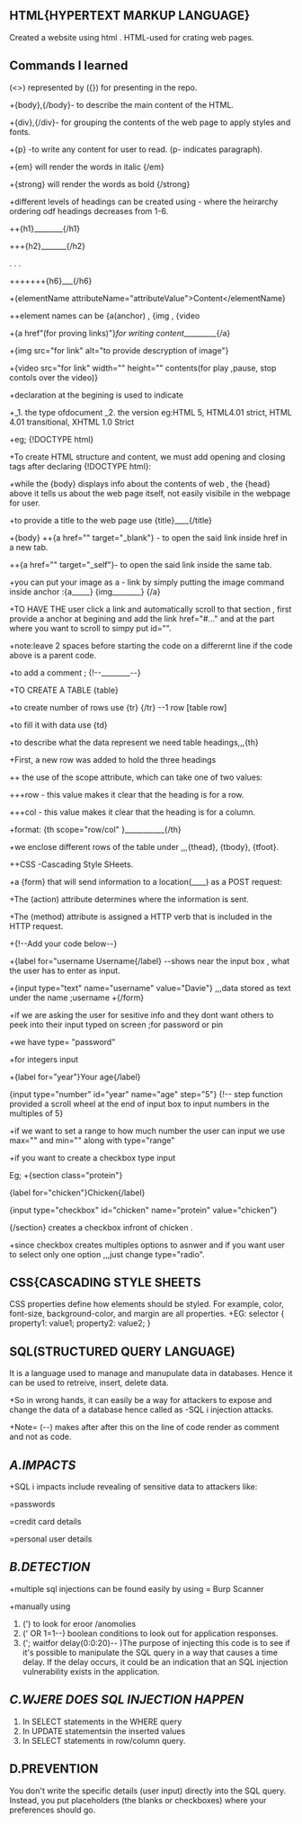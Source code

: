 **HTML{HYPERTEXT MARKUP LANGUAGE}**
--- 

Created a website using html . HTML-used for crating web pages.

**Commands I learned**
---

(<>) represented by ({}) for presenting in the repo.

+{body},{/body}- to describe the main content of the HTML.
 
+{div},{/div}- for grouping the contents of the web page to apply styles and fonts.

+{p} -to write any content for user to read. (p- indicates paragraph).

+{em} will render the words in italic {/em}

+{strong} will render the words as bold {/strong}

+different levels of headings can be created using - where the heirarchy ordering odf headings decreases from 1-6.

  ++{h1}________{/h1}
  
  +++{h2}_______{/h2}
  
  .
  .
  .
  
  +++++++{h6}___{/h6}

+{elementName attributeName="attributeValue">Content</elementName}

 ++element names can be {a(anchor) , {img , {video
 
+{a href"(for proving links)"}_for writing content__________{/a}

+{img src="for link" alt="to provide descryption of image"}

+{video src="for link" width="" height="" contents(for play ,pause, stop contols over the video)}

+declaration at the begining is used to indicate 

+_1. the type ofdocument _2. the version  eg:HTML 5, HTML4.01 strict, HTML 4.01 transitional, XHTML 1.0 Strict

+eg; {!DOCTYPE html}

+To create HTML structure and content, we must add opening and closing <html> tags after declaring {!DOCTYPE html}:

+while the {body} displays info about the contents of web , the {head} above it tells us about the web page itself, not easily visibile in the webpage for user.

+to provide a title to the web page use {title}____{/title}

+{body}
++{a href="" target="_blank"} - to open the said link inside href in a new tab.

++{a href="" target="_self"}- to open the said link inside the same tab.

+you can put your image as a - link by simply putting the image command inside anchor :{a_____} {img________} {/a}

+TO HAVE THE user click a link and automatically scroll to that section , first provide a anchor at begining and add the link href="#..." and at the part where you want to scroll to simpy put id="".

+note:leave 2 spaces before starting the code on a differernt line if the code above is a parent code.

+to add a comment ; {!--________--}

+TO CREATE A TABLE {table}

+to create number of rows use {tr} {/tr} --1 row [table row]

+to fill it with data use {td}

+to describe what the data represent we need table headings,,,{th}

+First, a new row was added to hold the three headings

++ the use of the scope attribute, which can take one of two values:

+++row - this value makes it clear that the heading is for a row.

+++col - this value makes it clear that the heading is for a column.

+format: {th scope="row/col" }___________{/th}

+we enclose different rows of the table under ,,,{thead}, {tbody}, {tfoot}.

++CSS -Cascading Style SHeets.

+a {form} that will send information to a location(____) as a POST request:

+The (action) attribute determines where the information is sent.

+The (method) attribute is assigned a HTTP verb that is included in the HTTP request.

+{!--Add your code below--}
        
+{label for="username Username{/label} --shows near the input box , what the user has to enter as input.
        
+{input type="text" name="username" value="Davie"} ,,,data stored as text under the name ;username
      +{/form}
      
+if we are asking the user for sesitive info and they dont want others to peek into their input typed on screen ;for password or pin 

+we have type= "password"

+for integers input 

+{label for="year"}Your age{/label}

{input type="number" id="year" name="age" step="5"}  {!-- step function provided a scroll wheel at the end of input box to input numbers in the multiples of 5}

+if we want to set a range to how much number the user can input we use max="" and min="" along with type="range"

+if you want to create a checkbox type input

Eg;
+{section class="protein"}
 
 {label for="chicken"}Chicken{/label}
 
 {input type="checkbox" id="chicken" name="protein" value="chicken"}
 
{/section} creates a checkbox infront of chicken .

+since checkbox creates multiples options to asnwer and if you want user to select only one option ,,,just change type="radio".

**CSS{CASCADING STYLE SHEETS**
---

CSS properties define how elements should be styled. For example, color, font-size, background-color, and margin are all properties.
+EG:
selector {
    property1: value1;
    property2: value2;
}

**SQL(STRUCTURED QUERY LANGUAGE)**
---

It is a language used to manage and manupulate data in databases. Hence it can be used to retreive, insert, delete data.

+So in wrong hands, it can easily be a way for attackers to expose and change the data of a database hence called as -SQL i injection attacks.

+Note= (--) makes after after this on the line of code render as comment and not as code.

***A.IMPACTS***
---

+SQL i impacts include revealing of sensitive data to attackers like:

 =passwords

 =credit card details

 =personal user details

***B.DETECTION***
---

+multiple sql injections can be found easily by using = Burp Scanner

+manually using

1. (') to look for eroor /anomolies
2. (' OR 1=1--) boolean conditions to look out for application responses.
3. ('; waitfor delay(0:0:20)-- )The purpose of injecting this code is to see if it's possible to manipulate the SQL query in a way that causes a time delay. If the delay occurs, it could be an indication that an SQL injection vulnerability exists in the application.

***C.WJERE DOES SQL INJECTION HAPPEN***
---

1. In SELECT statements in the WHERE query
2. In UPDATE statementsin the inserted values
3. In SELECT statements in row/column query.


**D.PREVENTION**
---

You don't write the specific details (user input) directly into the SQL query. Instead, you put placeholders (the blanks or checkboxes) where your preferences should go.
